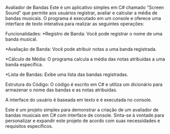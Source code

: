 Avaliador de Bandas
Este é um aplicativo simples em C# chamado "Screen Sound" que permite aos usuários registrar, avaliar e calcular a média de bandas musicais. O programa é executado em um console e oferece uma interface de texto interativa para realizar as seguintes operações:

Funcionalidades:
*Registro de Banda: Você pode registrar o nome de uma banda musical.

*Avaliação de Banda: Você pode atribuir notas a uma banda registrada.

*Cálculo de Média: O programa calcula a média das notas atribuídas a uma banda específica.

*Lista de Bandas: Exibe uma lista das bandas registradas.

Estrutura do Código:
O código é escrito em C# e utiliza um dicionário para armazenar o nome das bandas e as notas atribuídas.

A interface do usuário é baseada em texto e é executada no console.

Este é um projeto simples para demonstrar a criação de um avaliador de bandas musicais em C# com interface de console. Sinta-se à vontade para personalizar e expandir este projeto de acordo com suas necessidades e requisitos específicos.